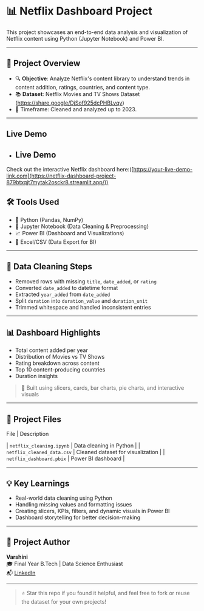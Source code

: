 # 📊 Netflix Dashboard Project

This project showcases an end-to-end data analysis and visualization of Netflix content using Python (Jupyter Notebook) and Power BI.

---

## 🚀 Project Overview

- 🔍 **Objective**: Analyze Netflix's content library to understand trends in content addition, ratings, countries, and content type.
- 📚 **Dataset**:  Netflix Movies and TV Shows Dataset (https://share.google/DjSof925dcPHBLvqv)
- 📅 Timeframe: Cleaned and analyzed up to 2023.

---

## Live Demo

- ## Live Demo

Check out the interactive Netflix dashboard here:([https://your-live-demo-link.com](https://netflix-dashboard-project-879btxqjt7mytak2osckr8.streamlit.app/))

## 🛠 Tools Used

- 🐍 Python (Pandas, NumPy)
- 📓 Jupyter Notebook (Data Cleaning & Preprocessing)
- 📈 Power BI (Dashboard and Visualizations)
- 📁 Excel/CSV (Data Export for BI)

---

## 🧹 Data Cleaning Steps

- Removed rows with missing `title`, `date_added`, or `rating`
- Converted `date_added` to datetime format
- Extracted `year_added` from `date_added`
- Split `duration` into `duration_value` and `duration_unit`
- Trimmed whitespace and handled inconsistent entries

---

## 📊 Dashboard Highlights

- Total content added per year
- Distribution of Movies vs TV Shows
- Rating breakdown across content
- Top 10 content-producing countries
- Duration insights

> 🎯 Built using slicers, cards, bar charts, pie charts, and interactive visuals

---

## 📂 Project Files

File | Description 

| `netflix_cleaning.ipynb` | Data cleaning in Python |
| `netflix_cleaned_data.csv` | Cleaned dataset for visualization |
| `netflix_dashboard.pbix` | Power BI dashboard |

---

## 💡 Key Learnings

- Real-world data cleaning using Python
- Handling missing values and formatting issues
- Creating slicers, KPIs, filters, and dynamic visuals in Power BI
- Dashboard storytelling for better decision-making

---

## 🔗 Project Author

**Varshini**  
🎓 Final Year B.Tech | Data Science Enthusiast  
📬 [LinkedIn](https://www.linkedin.com/in/varshini-r-b16abb350)  

---

> ⭐ Star this repo if you found it helpful, and feel free to fork or reuse the dataset for your own projects!
